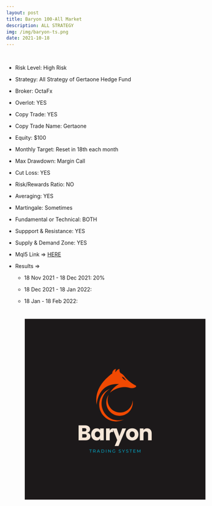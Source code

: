 ```yaml
---
layout: post
title: Baryon 100-All Market
description: ALL STRATEGY
img: /img/baryon-ts.png
date: 2021-10-18
---
```





<Br>
   
* Risk Level: High Risk
* Strategy: All Strategy of Gertaone Hedge Fund
* Broker: OctaFx
* Overlot: YES
* Copy Trade: YES
* Copy Trade Name: Gertaone
* Equity: $100
* Monthly Target: Reset in 18th each month
* Max Drawdown: Margin Call 
* Cut Loss: YES
* Risk/Rewards Ratio: NO
* Averaging: YES
* Martingale: Sometimes
* Fundamental or Technical: BOTH
* Suppport & Resistance: YES
* Supply & Demand Zone: YES
* Mql5 Link => [HERE](https://www.mql5.com/en/signals/1287647?source=Site+Profile)
* Results => 
   
     * 18 Nov 2021 - 18 Dec 2021: 20%
   
     * 18 Dec 2021 - 18 Jan 2022: 
   
     * 18 Jan - 18 Feb 2022: 


  <img class="col one right" src="/img/baryon-ts.png" style="padding:25px">
  



